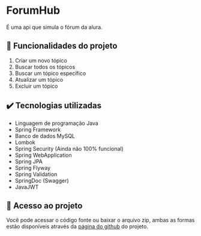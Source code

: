 # ForumHub
É uma api que simula o fórum da alura.

## 🔨 Funcionalidades do projeto
1. Criar um novo tópico
2. Buscar todos os tópicos
3. Buscar um tópico específico
4. Atualizar um tópico
5. Excluir um tópico

## ✔️ Tecnologias utilizadas
- Linguagem de programação Java
- Spring Framework
- Banco de dados MySQL
- Lombok
- Spring Security (Ainda não 100% funcional)
- Spring WebApplication
- Spring JPA
- Spring Flyway
- Spring Validation
- SpringDoc (Swagger)
- JavaJWT

## 📁 Acesso ao projeto
Você pode acessar o código fonte ou baixar o arquivo zip, ambas as formas estão disponíveis através da [página do github](https://github.com/PedroHenriqueMQ/ForumHub-Challenge_Alura-OracleNextEducation) do projeto.
